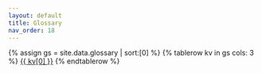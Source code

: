 ```yaml
---
layout: default
title: Glossary
nav_order: 18
---
```


{% assign gs = site.data.glossary | sort:[0] %}
{% tablerow kv in gs cols: 3 %}
	<a href="{{ kv[1] }}">{{ kv[0] }}</a>
{% endtablerow %}
